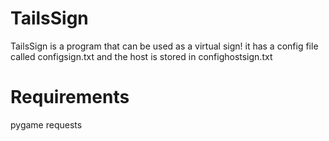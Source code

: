 # TailsSign
TailsSign is a program that can be used as a virtual sign! it has a config file called configsign.txt and the host is stored in confighostsign.txt

# Requirements
pygame
requests
